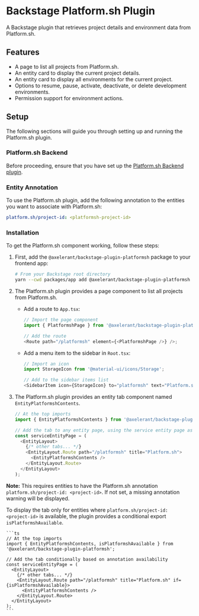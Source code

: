 # Backstage Platform.sh Plugin

A Backstage plugin that retrieves project details and environment data from Platform.sh.

## Features

- A page to list all projects from Platform.sh.
- An entity card to display the current project details.
- An entity card to display all environments for the current project.
- Options to resume, pause, activate, deactivate, or delete development environments.
- Permission support for environment actions.

## Setup

The following sections will guide you through setting up and running the Platform.sh plugin.

### Platform.sh Backend

Before proceeding, ensure that you have set up the [Platform.sh Backend plugin](https://github.com/axelerant/backstage-plugins/tree/main/plugins/platformsh-backend).

### Entity Annotation

To use the Platform.sh plugin, add the following annotation to the entities you want to associate with Platform.sh:

```yaml
platform.sh/project-id: <platformsh-project-id>
```

### Installation

To get the Platform.sh component working, follow these steps:

1. First, add the `@axelerant/backstage-plugin-platformsh` package to your frontend app:

   ```bash
   # From your Backstage root directory
   yarn --cwd packages/app add @axelerant/backstage-plugin-platformsh
   ```

2. The Platform.sh plugin provides a page component to list all projects from Platform.sh.

   - Add a route to `App.tsx`:

     ```ts
     // Import the page component
     import { PlatformshPage } from '@axelerant/backstage-plugin-platformsh';

     // Add the route
     <Route path="/platformsh" element={<PlatformshPage />} />;
     ```

   - Add a menu item to the sidebar in `Root.tsx`:

     ```ts
     // Import an icon
     import StorageIcon from '@material-ui/icons/Storage';

     // Add to the sidebar items list
     <SidebarItem icon={StorageIcon} to="platformsh" text="Platform.sh" />;
     ```

3. The Platform.sh plugin provides an entity tab component named `EntityPlatformshContents`.

   ```ts
   // At the top imports
   import { EntityPlatformshContents } from '@axelerant/backstage-plugin-platformsh';

   // Add the tab to any entity page, using the service entity page as an example.
   const serviceEntityPage = (
     <EntityLayout>
       {/* other tabs... */}
       <EntityLayout.Route path="/platformsh" title="Platform.sh">
         <EntityPlatformshContents />
       </EntityLayout.Route>
     </EntityLayout>
   );
   ```

**Note:** This requires entities to have the Platform.sh annotation `platform.sh/project-id: <project-id>`. If not set, a missing annotation warning will be displayed.

To display the tab only for entities where `platform.sh/project-id: <project-id>` is available, the plugin provides a conditional export `isPlatformshAvailable`.

    ```ts
    // At the top imports
    import { EntityPlatformshContents, isPlatformshAvailable } from '@axelerant/backstage-plugin-platformsh';

    // Add the tab conditionally based on annotation availability
    const serviceEntityPage = (
      <EntityLayout>
        {/* other tabs... */}
        <EntityLayout.Route path="/platformsh" title="Platform.sh" if={isPlatformshAvailable}>
          <EntityPlatformshContents />
        </EntityLayout.Route>
      </EntityLayout>
    );
    ```
